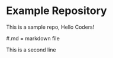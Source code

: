 # Example Repository
This is a sample repo, Hello Coders!

#.md = markdown file

This is a second line 

